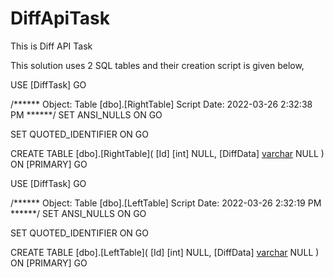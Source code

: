 # DiffApiTask
This is Diff API Task

This solution uses 2 SQL tables and their creation script is given below,

USE [DiffTask]
GO

/****** Object:  Table [dbo].[RightTable]    Script Date: 2022-03-26 2:32:38 PM ******/
SET ANSI_NULLS ON
GO

SET QUOTED_IDENTIFIER ON
GO

CREATE TABLE [dbo].[RightTable](
	[Id] [int] NULL,
	[DiffData] [varchar](200) NULL
) ON [PRIMARY]
GO


USE [DiffTask]
GO

/****** Object:  Table [dbo].[LeftTable]    Script Date: 2022-03-26 2:32:19 PM ******/
SET ANSI_NULLS ON
GO

SET QUOTED_IDENTIFIER ON
GO

CREATE TABLE [dbo].[LeftTable](
	[Id] [int] NULL,
	[DiffData] [varchar](200) NULL
) ON [PRIMARY]
GO


